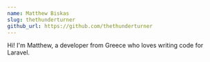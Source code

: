 ```yaml
---
name: Matthew Biskas
slug: thethunderturner
github_url: https://github.com/thethunderturner
---
```


Hi! I'm Matthew, a developer from Greece who loves writing code for Laravel.